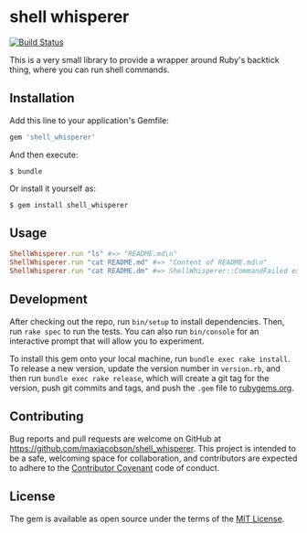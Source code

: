 # shell whisperer

[![Build Status](https://travis-ci.org/maxjacobson/shell_whisperer.svg)](https://travis-ci.org/maxjacobson/shell_whisperer)

This is a very small library to provide a wrapper around Ruby's backtick thing,
where you can run shell commands.

## Installation

Add this line to your application's Gemfile:

```ruby
gem 'shell_whisperer'
```

And then execute:

    $ bundle

Or install it yourself as:

    $ gem install shell_whisperer

## Usage

```ruby
ShellWhisperer.run "ls" #=> "README.md\n"
ShellWhisperer.run "cat README.md" #=> "Content of README.md\n"
ShellWhisperer.run "cat README.dm" #=> ShellWhisperer::CommandFailed exception with message "cat: README.dm: No such file or directory"
```

## Development

After checking out the repo, run `bin/setup` to install dependencies. Then, run
`rake spec` to run the tests. You can also run `bin/console` for an interactive
prompt that will allow you to experiment.

To install this gem onto your local machine, run `bundle exec rake install`. To 
release a new version, update the version number in `version.rb`, and then run
`bundle exec rake release`, which will create a git tag for the version, push
git commits and tags, and push the `.gem` file to
[rubygems.org](https://rubygems.org).

## Contributing

Bug reports and pull requests are welcome on GitHub at
https://github.com/maxjacobson/shell_whisperer. This project is intended to be a
safe, welcoming space for collaboration, and contributors are expected to adhere
to the [Contributor Covenant](http://contributor-covenant.org) code of conduct.


## License

The gem is available as open source under the terms of the
[MIT License](http://opensource.org/licenses/MIT).
